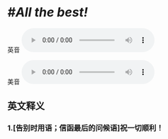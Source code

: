 # ***\#All the best!*** 
英音
<audio src="./media/All the best!1.aac" controls="controls"></audio>

美音
<audio src="./media/All the best!2.aac" controls="controls"></audio>



  

英文释义
---
### 1.**[告别时用语；信函最后的问候语]祝一切顺利！**  


